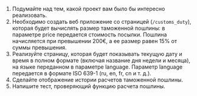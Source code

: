 1. Подумайте над тем, какой проект вам было бы интересно реализовать.
2. Необходимо создать веб приложение со страницей (`/customs_duty`), которая будет вычислять размер таможенной пошлины: в параметре price передается стоимость посылки. Пошлина начисляется при превышении 200€, а ее размер равен 15% от суммы превышения. 
3. Реализуйте страницу, которая будет показывать текущую дату и время в полном формате (включая название дня недели и месяца), на языке переданном в параметре language. Параметр language передается в формате ISO 639-1 (ru, en, fr, cn и т. д.).
4. Сделайте отображение истории расчетов таможенной пошлины.
5. Напишите тест, проверяющий функцию расчета пошлины.
